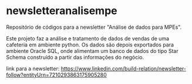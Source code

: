 # newsletteranalisempe
Repositório de códigos para a newsletter "Análise de dados para MPEs".

Este projeto faz a análise e tratamento de dados de vendas de uma cafeteria em ambiente python.
Os dados são depois exportados para ambiente Oracle SQL, onde alimentam um banco de dados do tipo Star Schema construído a partir das informações do negócio.

link para a newsletter: https://www.linkedin.com/build-relation/newsletter-follow?entityUrn=7210293863175905280
